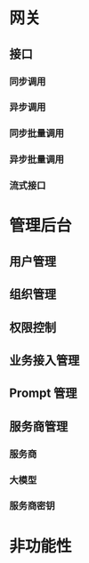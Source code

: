 # 网关

## 接口

### 同步调用

### 异步调用

### 同步批量调用

### 异步批量调用

### 流式接口

# 管理后台

## 用户管理

## 组织管理

## 权限控制

## 业务接入管理

## Prompt 管理

## 服务商管理

### 服务商

### 大模型

### 服务商密钥

# 非功能性
